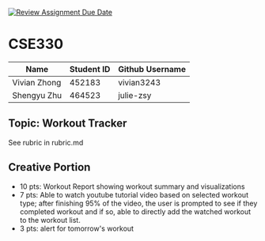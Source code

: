 [![Review Assignment Due Date](https://classroom.github.com/assets/deadline-readme-button-8d59dc4de5201274e310e4c54b9627a8934c3b88527886e3b421487c677d23eb.svg)](https://classroom.github.com/a/I5DP-Kdb)
# CSE330
| Name      | Student ID | Github Username |
| ----------- | ----------- | ----------- |
| Vivian Zhong  | 452183     |vivian3243 |
| Shengyu Zhu   | 464523    |julie-zsy      |

## Topic: Workout Tracker 
See rubric in rubric.md

## Creative Portion
- 10 pts: Workout Report showing workout summary and visualizations
- 7 pts: Able to watch youtube tutorial video based on selected workout type; 
after finishing 95% of the video, the user is prompted to see if they completed workout and if so,
able to directly add the watched workout to the workout list. 
- 3 pts: alert for tomorrow's workout 
